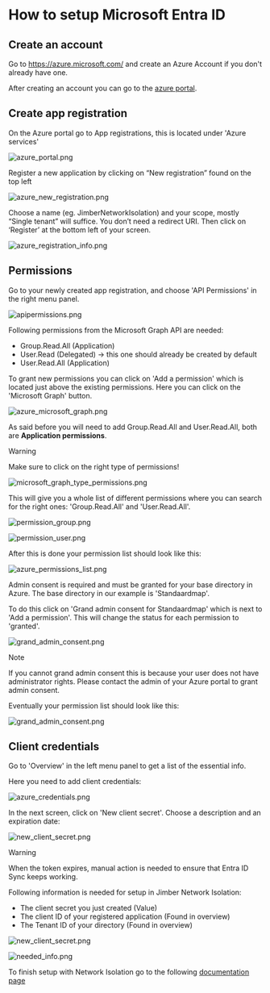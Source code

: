 # How to setup Microsoft Entra ID

## Create an account

Go to https://azure.microsoft.com/ and create an Azure Account if you don't already have one.

After creating an account you can go to the [azure portal](https://portal.azure.com/#home).

## Create app registration

On the Azure portal go to App registrations, this is located under 'Azure services'

![azure_portal.png](/azure_portal.png ":size=900")

Register a new application by clicking on “New registration” found on the top left

![azure_new_registration.png](/azure_new_registration.png ":size=900")

Choose a name (eg. JimberNetworkIsolation) and your scope, mostly “Single tenant” will suffice.
You don’t need a redirect URI.
Then click on ‘Register’ at the bottom left of your screen.

![azure_registration_info.png](/azure_registration_info.png ":size=900")

## Permissions

Go to your newly created app registration, and choose 'API Permissions' in the right menu panel.

![apipermissions.png](/apipermissions.png ":size=900")

Following permissions from the Microsoft Graph API are needed:

- Group.Read.All (Application)
- User.Read (Delegated) -> this one should already be created by default
- User.Read.All (Application)

To grant new permissions you can click on 'Add a permission' which is located just above the existing permissions.
Here you can click on the 'Microsoft Graph' button.

![azure_microsoft_graph.png](/request_api.png ":size=900")

As said before you will need to add Group.Read.All and User.Read.All, both are **Application permissions**.

> [!WARNING]
> Make sure to click on the right type of permissions!

![microsoft_graph_type_permissions.png](/request_api_2.png ":size=900")

This will give you a whole list of different permissions where you can search for the right ones: 'Group.Read.All' and 'User.Read.All'.

![permission_group.png](/permission_group.png ":size=500")

![permission_user.png](/permission_user.png ":size=500")

After this is done your permission list should look like this:

![azure_permissions_list.png](/azure_permissions_list.png ":size=900")

Admin consent is required and must be granted for your base directory in Azure. The base directory in our example is 'Standaardmap'.

To do this click on 'Grand admin consent for Standaardmap' which is next to 'Add a permission'. This will change the status for each permission to 'granted'.

![grand_admin_consent.png](/grant_admin_consent.png ":size=900")

> [!NOTE]
> If you cannot grand admin consent this is because your user does not have administrator rights. Please contact the admin of your Azure portal to grant admin consent.

Eventually your permission list should look like this:

![grand_admin_consent.png](/configured_permissions.png ":size=900")

## Client credentials

Go to 'Overview' in the left menu panel to get a list of the essential info.

Here you need to add client credentials:

![azure_credentials.png](/azure_credentials.png ":size=900")

In the next screen, click on 'New client secret'. Choose a description and an expiration date:

![new_client_secret.png](/new_client_secret.png ":size=900")

> [!WARNING]
> When the token expires, manual action is needed to ensure that Entra ID Sync keeps working.

Following information is needed for setup in Jimber Network Isolation:

- The client secret you just created (Value)
- The client ID of your registered application (Found in overview)
- The Tenant ID of your directory (Found in overview)

![new_client_secret.png](/secret_id.png ":size=900")

![needed_info.png](/needed_info.png ":size=900")

To finish setup with Network Isolation go to the following [documentation page](/company/integrations/integrations.md)
